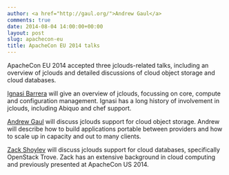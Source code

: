 ```yaml
---
author: <a href="http://gaul.org/">Andrew Gaul</a>
comments: true
date: 2014-08-04 14:00:00+00:00
layout: post
slug: apachecon-eu
title: ApacheCon EU 2014 talks
---
```


ApacheCon EU 2014 accepted three jclouds-related talks, including an overview of jclouds and detailed discussions of cloud object storage and cloud databases.

<!--more-->

[Ignasi Barrera](https://twitter.com/IgnasiBarrera) will give an overview of jclouds, focussing on core, compute and configuration management.  Ignasi has a long history of involvement in jclouds, including Abiquo and chef support.

[Andrew Gaul](http://gaul.org/) will discuss jclouds support for cloud object storage.  Andrew will describe how to build applications portable between providers and how to scale up in capacity and out to many clients.

[Zack Shoylev](https://twitter.com/zackshoylev) will discuss jclouds support for cloud databases, specifically OpenStack Trove.  Zack has an extensive background in cloud computing and previously presented at ApacheCon US 2014.
